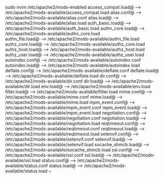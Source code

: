 sudo nvim /etc/apache2/mods-enabled
access_compat.load@      --> /etc/apache2/mods-available/access_compat.load
alias.conf@      --> /etc/apache2/mods-available/alias.conf
alias.load@      --> /etc/apache2/mods-available/alias.load
auth_basic.load@         --> /etc/apache2/mods-available/auth_basic.load
authn_core.load@         --> /etc/apache2/mods-available/authn_core.load                                                                                                                                    
authn_file.load@         --> /etc/apache2/mods-available/authn_file.load
authz_core.load@         --> /etc/apache2/mods-available/authz_core.load
authz_host.load@         --> /etc/apache2/mods-available/authz_host.load
authz_user.load@         --> /etc/apache2/mods-available/authz_user.load
autoindex.conf@  --> /etc/apache2/mods-available/autoindex.conf
autoindex.load@  --> /etc/apache2/mods-available/autoindex.load
deflate.conf@    --> /etc/apache2/mods-available/deflate.conf
deflate.load@    --> /etc/apache2/mods-available/deflate.load
dir.conf@        --> /etc/apache2/mods-available/dir.conf
dir.load@        --> /etc/apache2/mods-available/dir.load
env.load@        --> /etc/apache2/mods-available/env.load
filter.load@     --> /etc/apache2/mods-available/filter.load
mime.conf@       --> /etc/apache2/mods-available/mime.conf
mime.load@       --> /etc/apache2/mods-available/mime.load
mpm_event.conf@  --> /etc/apache2/mods-available/mpm_event.conf
mpm_event.load@  --> /etc/apache2/mods-available/mpm_event.load
negotiation.conf@        --> /etc/apache2/mods-available/negotiation.conf
negotiation.load@        --> /etc/apache2/mods-available/negotiation.load
reqtimeout.conf@         --> /etc/apache2/mods-available/reqtimeout.conf
reqtimeout.load@         --> /etc/apache2/mods-available/reqtimeout.load
setenvif.conf@   --> /etc/apache2/mods-available/setenvif.conf
setenvif.load@   --> /etc/apache2/mods-available/setenvif.load
socache_shmcb.load@      --> /etc/apache2/mods-available/socache_shmcb.load
ssl.conf@        --> /etc/apache2/mods-available/ssl.conf
ssl.load@        --> /etc/apache2/mods-available/ssl.load
status.conf@     --> /etc/apache2/mods-available/status.conf
status.load@     --> /etc/apache2/mods-available/status.load
~
